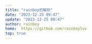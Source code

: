 ```yaml
---
title: "rainboy的解析"
date: "2023-12-25 09:47"
update: "2023-12-25 09:47"
author: rainboy
home:  https://github.com/rainboylvx
top: true
---
```


